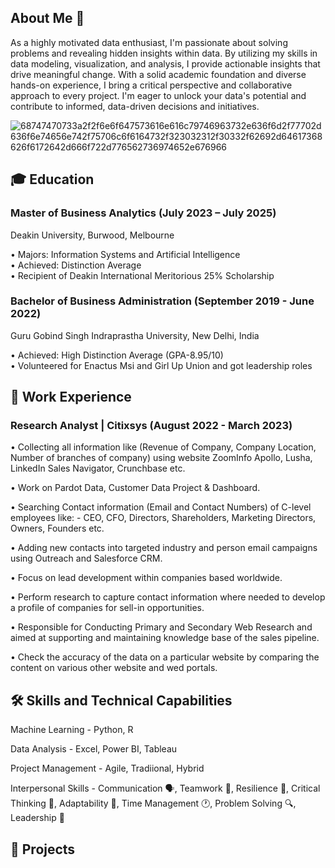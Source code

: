 ## About Me 👋

As a highly motivated data enthusiast, I'm passionate about solving problems and revealing hidden insights within data. By utilizing my skills in data modeling, visualization, and analysis, I provide actionable insights that drive meaningful change. With a solid academic foundation and diverse hands-on experience, I bring a critical perspective and collaborative approach to every project. I'm eager to unlock your data's potential and contribute to informed, data-driven decisions and initiatives.

![68747470733a2f2f6e6f647573616e616c79746963732e636f6d2f77702d636f6e74656e742f75706c6f6164732f323032312f30332f62692d64617368626f6172642d666f722d776562736974652e676966](https://github.com/user-attachments/assets/65aee1d8-3986-40d2-b1b8-8b9bc6127b93)

## 🎓 Education

### Master of Business Analytics (July 2023 – July 2025)
Deakin University, Burwood, Melbourne 

• Majors: Information Systems and Artificial Intelligence  
• Achieved: Distinction Average   
• Recipient of Deakin International Meritorious 25% Scholarship                                                                                                              
 
### Bachelor of Business Administration (September 2019 - June 2022)
Guru Gobind Singh Indraprastha University, New Delhi, India 

 • Achieved: High Distinction Average (GPA-8.95/10)   
 • Volunteered for Enactus Msi and Girl Up Union and got leadership roles 
 
## 💼 Work Experience

### Research Analyst | Citixsys (August 2022 - March 2023)

• Collecting all information like (Revenue of Company, Company Location, Number of branches of company) using website ZoomInfo Apollo, Lusha, LinkedIn Sales Navigator, Crunchbase etc. 

• Work on Pardot Data, Customer Data Project & Dashboard. 

• Searching Contact information (Email and Contact Numbers) of C-level employees like: - CEO, CFO, Directors, Shareholders, Marketing Directors, Owners, Founders etc. 

• Adding new contacts into targeted industry and person email campaigns using Outreach and Salesforce CRM. 

• Focus on lead development within companies based worldwide. 

• Perform research to capture contact information where needed to develop a profile of companies for sell-in opportunities. 

• Responsible for Conducting Primary and Secondary Web Research and aimed at supporting and maintaining knowledge base of the sales pipeline. 

• Check the accuracy of the data on a particular website by comparing the content on various other website and wed portals.

## 🛠️ Skills and Technical Capabilities

Machine Learning - Python, R

Data Analysis - Excel, Power BI, Tableau

Project Management - Agile, Tradiional, Hybrid

Interpersonal Skills -	Communication 🗣, Teamwork 🤝, Resilience 💪, Critical Thinking 🧠, Adaptability 🌿, Time Management 🕐, Problem Solving 🔍, Leadership 👑


## 📁 Projects
